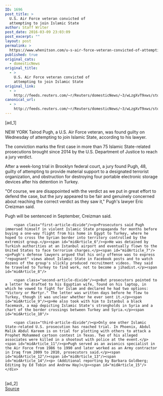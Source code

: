 ```yaml
---
ID: 1696
post_title: >
  U.S. Air Force veteran convicted of
  attempting to join Islamic State
author: Staff Writer
post_date: 2016-03-09 23:03:09
post_excerpt: ""
layout: post
permalink: >
  https://www.whenitson.com/u-s-air-force-veteran-convicted-of-attempting-to-join-islamic-state/
published: true
original_cats:
  - domesticNews
original_title:
  - >
    U.S. Air Force veteran convicted of
    attempting to join Islamic State
original_link:
  - >
    http://feeds.reuters.com/~r/Reuters/domesticNews/~3/wLzgXvT9xws/story01.htm
canonical_url:
  - >
    http://feeds.reuters.com/~r/Reuters/domesticNews/~3/wLzgXvT9xws/story01.htm
---
```

 [ad_1]
<br><div id="articleText">
<span id="midArticle_start"/>

<span id="midArticle_0"/><span class="focusParagraph" readability="6"><p><span class="articleLocation">NEW YORK</span> Tairod Pugh, a U.S. Air Force veteran, was found guilty on Wednesday of attempting to join Islamic State, according to his lawyer. </p></span><span id="midArticle_1"/><p>The conviction marks the first case in more than 75 Islamic State-related prosecutions brought since 2014 by the U.S. Department of Justice to reach a jury verdict. </p><span id="midArticle_2"/><p>After a week-long trial in Brooklyn federal court, a jury found Pugh, 48, guilty of attempting to provide material support to a designated terrorist organization, and obstruction for destroying four portable electronic storage devices after his detention in Turkey.</p><span id="midArticle_3"/><p>"Of course, we are disappointed with the verdict as we put in great effort to defend the case, but the jury appeared to be fair and genuinely concerned about reaching the correct verdict as they saw it," Pugh's lawyer Eric Creizman said. </p><span id="midArticle_4"/><p>Pugh will be sentenced in September, Creizman said.</p><span id="midArticle_5"/>
        
        <span class="first-article-divide"/><p>Prosecutors said Pugh immersed himself in violent Islamic State propaganda for months before buying a one-way flight from his home in Egypt to Turkey, where he hoped to cross the Syrian border into territory controlled by the extremist group.</p><span id="midArticle_6"/><p>He was detained by Turkish authorities at an Istanbul airport and eventually flown to the United States to face terrorism charges.</p><span id="midArticle_7"/><p>Pugh's defense lawyers argued that his only offense was to express "repugnant" views about Islamic State in Facebook posts and to watch dozens of the group's slickly produced recruitment videos. They said he traveled to Turkey to find work, not to become a jihadist.</p><span id="midArticle_8"/>
        
        <span class="second-article-divide"/><p>But prosecutors pointed to a letter he drafted to his Egyptian wife, found on his laptop, in which he vowed to fight for Islam and declared he had two options: "Victory or Martyr." The letter was written days before he flew to Turkey, though it was unclear whether he ever sent it.</p><span id="midArticle_9"/><p>He also took with him to Istanbul a black facemask, a map depicting Islamic State's strongholds in Syria and a chart of the border crossings between Turkey and Syria.</p><span id="midArticle_10"/>
        
        <span class="third-article-divide"/><p>Only one other Islamic State-related U.S. prosecution has reached trial. In Phoenix, Abdul Malik Abdul Kareem is on trial for plotting with others to attack a Prophet Mohammed cartoon contest in Texas. Two of his alleged associates were killed in a shootout with police at the event.</p><span id="midArticle_11"/><p>Pugh served as an avionics specialist in the Air Force from 1986 to 1990 and later worked as an Army contractor in Iraq from 2009 to 2010, prosecutors said.</p><span id="midArticle_12"/><span id="midArticle_13"/><span id="midArticle_14"/><p> (Additional reporting by Barbara Goldberg; Editing by Ed Tobin and Andrew Hay)</p><span id="midArticle_15"/></div>
<br>[ad_2]
<br><a href="http://feeds.reuters.com/~r/Reuters/domesticNews/~3/wLzgXvT9xws/story01.htm">Source </a>
